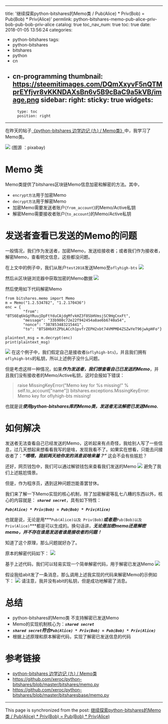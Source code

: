 
---
title: '继续探索python-bitshares的Memo类 / Pub(Alice) * Priv(Bob) = Pub(Bob) * Priv(Alice)'
permlink: python-bitshares-memo-pub-alice-priv-bob-pub-bob-priv-alice
catalog: true
toc_nav_num: true
toc: true
date: 2018-01-05 13:56:24
categories:
- python-bitshares
tags:
- python-bitshares
- bitshares
- python
- cn
- cn-programming
thumbnail: https://steemitimages.com/DQmXxyvF5nQTMprEYfjvr8vKKNDAXsBn6v5B9cBaC9a5kVB/image.png
sidebar:
    right:
        sticky: true
widgets:
    -
        type: toc
        position: right
---


在昨天的帖子[《python-bitshares 边学边记 (九) / Memo类》](https://steemit.com/python-bitshares/@oflyhigh/python-bitshares-memo)中，我学习了Memo类。

![](https://steemitimages.com/DQmXxyvF5nQTMprEYfjvr8vKKNDAXsBn6v5B9cBaC9a5kVB/image.png)
(图源 ：pixabay)

# Memo 类

Memo类提供了bitshares区块链Memo信息加密和解密的方法。其中，
* `encrypt方法`用于加密Memo
* `decrypt方法`用于解密Memo
* 加密Memo需要发送者账户(`from_account`)的Memo/Active私钥
* 解密Memo需要接收者账户(`to_account`)的Memo/Active私钥

# 发送者查看已发送的Memo的问题

一般情况，我们作为发送者，加密Memo，发送给接收者；或者我们作为接收者，解密Memo，查看明文信息，这些都没问题。


在上文中的例子中，我们从账户`test2018`发送Memo至`oflyhigh-bts`
![](https://steemitimages.com/0x0/https://steemitimages.com/DQmYByg9vdGX7GAkKLbSG93nVPnGCKbNQaVUMcLepM8pnNC/image.png)

然后从区块链浏览器中获取加密的Memo数据
![](https://steemitimages.com/DQmUe9a619ucWSjYc5Y5ugM8AZRtRPZtRPV1eNindgaC9jt/image.png)

然后使用如下代码解密Memo
```
from bitshares.memo import Memo
m = Memo("1.2.534782", "1.2.170436")
enc = {
        "from": "BTS6Eq6kGgYRuujDpFtYduCAjdgMfvkHZ3f8SbHVmsjSC9HgCnxFt",
        "message": "33b980c72e22f942454a8ae6b6740a54",
        "nonce": "387853483215441",
        "to": "BTS8HbXtZPbLACch1pvfrZEPH2xbt74VMPMD4ZSZwYeT96jwkpHFo"}

plaintext_msg = m.decrypt(enc)
print(plaintext_msg)
```
![](https://steemitimages.com/0x0/https://steemitimages.com/DQmPekNWxw4e4gAyBUafKomqLEWQGtQz5MsVjgDDh6VNRAo/image.png)
在这个例子中，我们假定自己是接收者(`oflyhigh-bts`)，并且我们拥有`oflyhigh-bts`的私钥，所以上述例子没什么问题。

但是考虑这样一种情况，如果***作为发送者，我们想查看自己已发送的Memo***，并且我们没有接收者的Memo/Active私钥，这时会报如下错误：

>raise MissingKeyError("Memo key for %s missing!" % self.to_account["name"])
bitshares.exceptions.MissingKeyError: Memo key for oflyhigh-bts missing!

也就是说***使用python-bitshares库的Memo类，发送者无法解密已发送Memo.***

# 如何解决

发送者无法查看自己已经发送的Memo，这听起来有点奇怪，我给别人写了一些信息，过几天想起来想看看我写的是啥，发现我看不了。如果实在想看，只能去问接收者了：***“喂喂，我前两天给你发的消息说啥来着？”*** 这会不会有些尴尬？

还好，网页钱包中，我们可以通过解锁钱包来查看我们发送的Memo
![](https://steemitimages.com/DQmSFMnSmMLEB7Z8mv4Eny3Mnc3w7SrcsHcHzZJPNYtjb1t/image.png)
避免了我们上述尴尬情景。

但是，作为程序员，遇到这种问题岂能善罢甘休。

我们来了解一下Memo实现的核心机制，除了加密解密等乱七八糟的东西以外，核心的内容就是： ***`shared secret`***，具有如下特性：

***`Pub(Alice) * Priv(Bob) = Pub(Bob) * Priv(Alice)`***

也就是说，无论是用***`Pub(Alice)以及 Priv(Bob)`***或者是***`Pub(Bob)以及 Priv(Alice)`***都是可以生成的。换句话讲，***无论是加密memo还是解密memo，并不存在谁是发送者谁是接收者的问题！***

知道了这个原理，那么问题就好办了。

原本的解密代码如下：
![](https://steemitimages.com/DQmWAhBkNvPvoGhvuA4dexEC81JvUBLKJRbvN4pvgjEBqxn/image.png)

基于上述代码，我们可以轻易实现一个简单解密代码，用于解密已发送Memo
![](https://steemitimages.com/DQmbgjej9nh9PLP7j7A94Xxt51JrWtPs81iHxwJ71rZRBF8/image.png)

假设我给abit发了一条消息，那么调用上述我实现的代码来解密Memo的示例如下：
![](https://steemitimages.com/DQmTLqV8E9XVpACbvF8vbmtcBkmBkNKGxZPKb6FCv2MvAMt/image.png)
请注意，我并没有abit的私钥，但是成功地解密了消息。

# 总结

* python-bitshares的Memo类 不支持解密已发送Memo
* Memo的实现机制核心为：***`shared secret`***
* ***`shared secret`***符合***`Pub(Alice) * Priv(Bob) = Pub(Bob) * Priv(Alice)`***
* 根据上述原理和原本解密代码，实现了解密已发送信息的代码


# 参考链接
* [python-bitshares 边学边记 (九) / Memo类](https://steemit.com/python-bitshares/@oflyhigh/python-bitshares-memo)
* https://github.com/xeroc/python-bitshares/blob/master/bitshares/memo.py
* https://github.com/xeroc/python-bitshares/blob/master/bitsharesbase/memo.py

- - -

This page is synchronized from the post: [继续探索python-bitshares的Memo类 / Pub(Alice) * Priv(Bob) = Pub(Bob) * Priv(Alice)](https://steemit.com/@oflyhigh/python-bitshares-memo-pub-alice-priv-bob-pub-bob-priv-alice)

